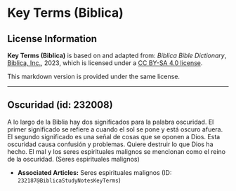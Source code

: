 # Key Terms (Biblica)

## License Information

**Key Terms (Biblica)** is based on and adapted from: _Biblica Bible Dictionary_, [Biblica, Inc.](https://www.biblica.com/), 2023, which is licensed under a [CC BY-SA 4.0 license](https://creativecommons.org/licenses/by-sa/4.0/legalcode.en).

This markdown version is provided under the same license.



--------------------------------

## Oscuridad (id: 232008)

A lo largo de la Biblia hay dos significados para la palabra oscuridad. El primer significado se refiere a cuando el sol se pone y está oscuro afuera. El segundo significado es una señal de cosas que se oponen a Dios. Esta oscuridad causa confusión y problemas. Quiere destruir lo que Dios ha hecho. El mal y los seres espirituales malignos se mencionan como el reino de la oscuridad. (Seres espirituales malignos)

* **Associated Articles:** Seres espirituales malignos (ID: `232187@BiblicaStudyNotesKeyTerms`)

